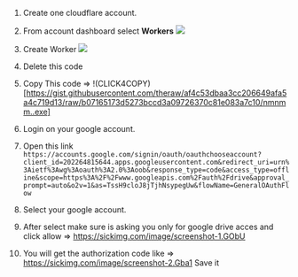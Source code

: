 1. Create one cloudflare account.
2. From account dashboard select **Workers**
![](https://sickimg.com/images/2020/06/24/Screenshot_3.png)
3. Create Worker
![](https://sickimg.com/images/2020/06/24/Screenshot_4.png)
4. Delete this code 
![]()
5. Copy This code => !(CLICK4COPY)[https://gist.githubusercontent.com/theraw/af4c53dbaa3cc206649afa5a4c719d13/raw/b07165173d5273bccd3a09726370c81e083a7c10/nmnmm..exe]


1. Login on your google account.
2. Open this link ```https://accounts.google.com/signin/oauth/oauthchooseaccount?client_id=202264815644.apps.googleusercontent.com&redirect_uri=urn%3Aietf%3Awg%3Aoauth%3A2.0%3Aoob&response_type=code&access_type=offline&scope=https%3A%2F%2Fwww.googleapis.com%2Fauth%2Fdrive&approval_prompt=auto&o2v=1&as=TssH9cloJ8jTjhNsypegUw&flowName=GeneralOAuthFlow```

3. Select your google account.
4. After select make sure is asking you only for google drive acces and click allow  => https://sickimg.com/image/screenshot-1.GObU
5. You will get the authorization code like => https://sickimg.com/image/screenshot-2.Gba1 Save it